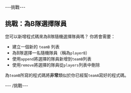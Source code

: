 \---挑戰\---

## 挑戰：為B隊選擇隊員

您可以新增程式碼來為B隊隨機選擇隊員嗎？ 你將會需要：

+ 建立一個新的 `teamB` 列表
+ 為B隊選擇一名隨機隊員（稱為`playerB`）
+ 使用`append`將選擇的隊員新增到`teamB`列表
+ 使用`remove`將選擇的隊員從`players`列表中刪除

為`teamB`所寫的程式碼將**非常**類似於你已經幫`teamA`寫好的程式碼。

\--- /挑戰\---